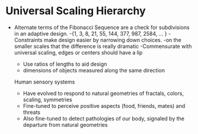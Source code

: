 # Universal Scaling Hierarchy #
  - Alternate terms of the Fibonacci Sequence are a check for subdivisions in an adaptive design.
    -{1, 3, 8, 21, 55, 144, 377, 987, 2584, ... }
  -Constraints make design easier by narrowing down choices.
  -on the smaller scales that the difference is really dramatic
  -Commensurate with universal scaling, edges or centers should have a lip
      - Use ratios of lengths to aid design
      - dimensions of objects measured along the same direction

      Human sensory systems
      - Have evolved to respond to natural geometries of fractals, colors, scaling, symmetries
      - Fine-tuned to perceive positive aspects (food, friends, mates) and threats
      - Also fine-tuned to detect pathologies of our body, signaled by the departure from natural geometries

